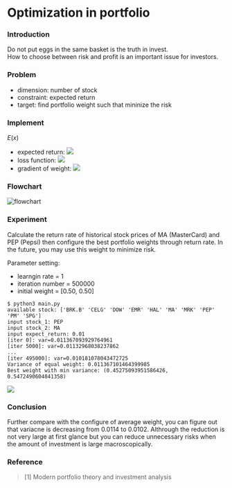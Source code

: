# Optimization in portfolio

### Introduction
Do not put eggs in the same basket is the truth in invest.<br>
How to choose between risk and profit is an important issue for investors.

### Problem
* dimension: number of stock
* constraint: expected return
* target: find portfolio weight such that mininize the risk

### Implement
$E(x)$
* expected return: ![](https://i.imgur.com/vB9RAh8.png)
* loss function: ![](https://i.imgur.com/qww1DCY.png)
* gradient of weight: ![](https://i.imgur.com/vLBjiXM.png)

### Flowchart
![flowchart](https://i.imgur.com/1Bx2utG.jpg)

### Experiment
Calculate the return rate of historical stock prices of MA (MasterCard) and PEP (Pepsi) then configure the best portfolio weights through return rate. In the future, you may use this weight to minimize risk. 

Parameter setting: 
* learngin rate = 1
* iteration number = 500000
* initial weight = [0.50, 0.50]
```
$ python3 main.py
available stock: ['BRK.B' 'CELG' 'DOW' 'EMR' 'HAL' 'MA' 'MRK' 'PEP' 'PM' 'SPG']
input stock_1: PEP
input stock_2: MA
input expect_return: 0.01
[iter 0]: var=0.011367093929764961
[iter 5000]: var=0.01132968038237862
...
[iter 495000]: var=0.010181078043472725
Variance of equal weight: 0.011367101464399985
Best weight with min variance: (0.45275093951586426, 0.5472490604841358)
```
![](https://i.imgur.com/wvIWcQa.png)

### Conclusion
Further compare with the configure of average weight, you can figure out that variacne is decreasing from 0.0114 to 0.0102. Althrough the reduction is not very large at first glance but you can reduce unnecessary risks when the amount of investment is large macroscopically.

### Reference
> [1] Modern portfolio theory and investment analysis
